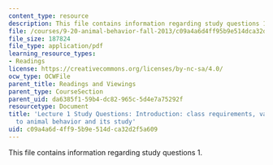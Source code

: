 ```yaml
---
content_type: resource
description: This file contains information regarding study questions 1.
file: /courses/9-20-animal-behavior-fall-2013/c09a4a6d4ff95b9e514dca32d2f5a609_MIT9_20F13_L1_Qs.pdf
file_size: 187824
file_type: application/pdf
learning_resource_types:
- Readings
license: https://creativecommons.org/licenses/by-nc-sa/4.0/
ocw_type: OCWFile
parent_title: Readings and Viewings
parent_type: CourseSection
parent_uid: da6385f1-59b4-dc82-965c-5d4e7a75292f
resourcetype: Document
title: 'Lecture 1 Study Questions: Introduction: class requirements, various approaches
  to animal behavior and its study'
uid: c09a4a6d-4ff9-5b9e-514d-ca32d2f5a609
---
```

This file contains information regarding study questions 1.
